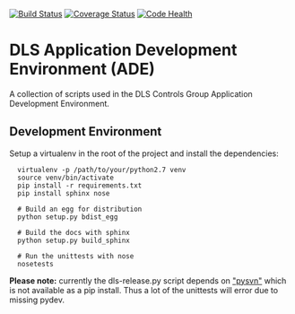 [![Build Status](https://travis-ci.org/dls-controls/dls_ade.svg)](https://travis-ci.org/dls-controls/dls_ade)
[![Coverage Status](https://coveralls.io/repos/dls-controls/dls_ade/badge.svg?branch=new-git-scripts&service=github)](https://coveralls.io/github/dls-controls/dls_ade?branch=new-git-scripts)
[![Code Health](https://landscape.io/github/dls-controls/dls_ade/new-git-scripts/landscape.svg?style=flat)](https://landscape.io/github/dls-controls/dls_ade/new-git-scripts)

# DLS Application Development Environment (ADE)

A collection of scripts used in the DLS Controls Group Application Development Environment.

## Development Environment

Setup a virtualenv in the root of the project and install the dependencies:

```
  virtualenv -p /path/to/your/python2.7 venv
  source venv/bin/activate
  pip install -r requirements.txt
  pip install sphinx nose
  
  # Build an egg for distribution
  python setup.py bdist_egg
  
  # Build the docs with sphinx
  python setup.py build_sphinx
  
  # Run the unittests with nose
  nosetests
```

__Please note:__ currently the dls-release.py script depends on 
["pysvn"](http://pysvn.tigris.org/project_source_code.html) which is not available as a pip install. Thus a lot of the 
unittests will error due to missing pydev.

